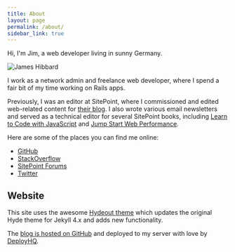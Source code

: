 ```yaml
---
title: About
layout: page
permalink: /about/
sidebar_link: true
---
```


Hi, I'm Jim, a web developer living in sunny Germany.

![James Hibbard](https://hibbard.eu/jim.jpg)

I work as a network admin and freelance web developer, where I spend a fair bit of my time working on Rails apps.

Previously, I was an editor at SitePoint, where I commissioned and edited web-related content for [their blog](https://www.sitepoint.com/blog/). I also wrote various email newsletters and served as a technical editor for several SitePoint books, including [Learn to Code with JavaScript](https://www.sitepoint.com/premium/books/learn-to-code-with-javascript/) and [Jump Start Web Performance](https://www.sitepoint.com/premium/books/jump-start-web-performance).

Here are some of the places you can find me online:

- [GitHub](https://github.com/jameshibbard)
- [StackOverflow](https://stackoverflow.com/users/1136887/james-hibbard)
- [SitePoint Forums](https://www.sitepoint.com/community)
- [Twitter](https://twitter.com/jchibbard)

## Website

This site uses the awesome [Hydeout theme](https://github.com/fongandrew/hydeout) which updates the original Hyde theme for Jekyll 4.x and adds new functionality.

The [blog is hosted on GitHub](https://github.com/jameshibbard/blog) and deployed to my server with love by [DeployHQ](https://www.deployhq.com/).
